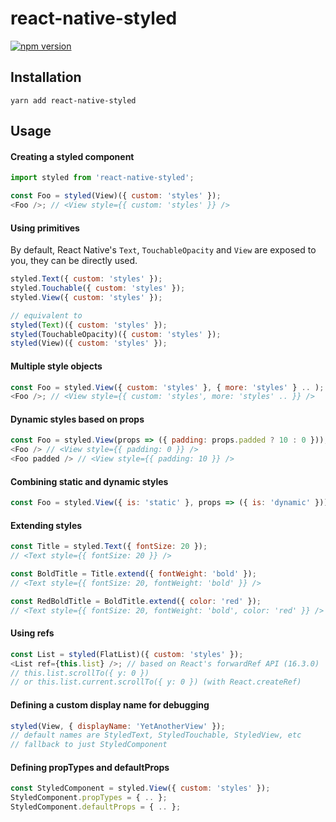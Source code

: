 # react-native-styled

[![npm version](https://badge.fury.io/js/react-native-styled.svg)](https://badge.fury.io/js/react-native-styled)

## Installation

`yarn add react-native-styled`

## Usage

#### Creating a styled component

```js
import styled from 'react-native-styled';

const Foo = styled(View)({ custom: 'styles' });
<Foo />; // <View style={{ custom: 'styles' }} />
```

#### Using primitives

By default, React Native's `Text`, `TouchableOpacity` and `View` are exposed to you, they can be directly used.

```js
styled.Text({ custom: 'styles' });
styled.Touchable({ custom: 'styles' });
styled.View({ custom: 'styles' });

// equivalent to
styled(Text)({ custom: 'styles' });
styled(TouchableOpacity)({ custom: 'styles' });
styled(View)({ custom: 'styles' });
```

#### Multiple style objects

```js
const Foo = styled.View({ custom: 'styles' }, { more: 'styles' } .. );
<Foo />; // <View style={{ custom: 'styles', more: 'styles' .. }} />
```

#### Dynamic styles based on props

```js
const Foo = styled.View(props => ({ padding: props.padded ? 10 : 0 }));
<Foo /> // <View style={{ padding: 0 }} />
<Foo padded /> // <View style={{ padding: 10 }} />
```

#### Combining static and dynamic styles

```js
const Foo = styled.View({ is: 'static' }, props => ({ is: 'dynamic' }));
```

#### Extending styles

```js
const Title = styled.Text({ fontSize: 20 });
// <Text style={{ fontSize: 20 }} />

const BoldTitle = Title.extend({ fontWeight: 'bold' });
// <Text style={{ fontSize: 20, fontWeight: 'bold' }} />

const RedBoldTitle = BoldTitle.extend({ color: 'red' });
// <Text style={{ fontSize: 20, fontWeight: 'bold', color: 'red' }} />
```

#### Using refs

```js
const List = styled(FlatList)({ custom: 'styles' });
<List ref={this.list} />; // based on React's forwardRef API (16.3.0)
// this.list.scrollTo({ y: 0 })
// or this.list.current.scrollTo({ y: 0 }) (with React.createRef)
```

#### Defining a custom display name for debugging

```js
styled(View, { displayName: 'YetAnotherView' });
// default names are StyledText, StyledTouchable, StyledView, etc
// fallback to just StyledComponent
```

#### Defining propTypes and defaultProps

```js
const StyledComponent = styled.View({ custom: 'styles' });
StyledComponent.propTypes = { .. };
StyledComponent.defaultProps = { .. };
```
